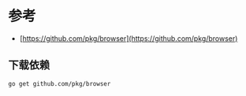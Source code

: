 # 参考

- [https://github.com/pkg/browser](https://github.com/pkg/browser)

## 下载依赖
```
go get github.com/pkg/browser
```
